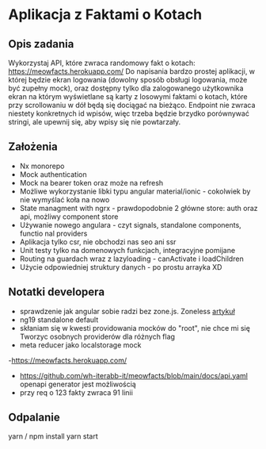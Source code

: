 # Aplikacja z Faktami o Kotach

## Opis zadania

Wykorzystaj API, które zwraca randomowy fakt o kotach:
https://meowfacts.herokuapp.com/
Do napisania bardzo prostej aplikacji, w której będzie ekran logowania (dowolny sposób obsługi logowania, może być zupełny mock), oraz dostępny tylko dla zalogowanego użytkownika ekran na którym wyświetlane są karty z losowymi faktami o kotach, które przy scrollowaniu w dół będą się dociągać na bieżąco.
Endpoint nie zwraca niestety konkretnych id wpisów, więc trzeba będzie brzydko porównywać stringi, ale upewnij się, aby wpisy się nie powtarzały.

## Założenia

- Nx monorepo
- Mock authentication
- Mock na bearer token oraz może na refresh
- Możliwe wykorzystanie libki typu angular material/ionic - cokolwiek by nie wymyślać koła na nowo
- State managment with ngrx - prawdopodobnie 2 główne store: auth oraz api, możliwy component store
- Używanie nowego angulara - czyt signals, standalone components, functio
nal providers
- Aplikacja tylko csr, nie obchodzi nas seo ani ssr
- Unit testy tylko na domenowych funkcjach, integracyjne pomijane
- Routing na guardach wraz z lazyloading - canActivate i loadChildren
- Użycie odpowiedniej struktury danych - po prostu arrayka XD 

## Notatki developera

- sprawdzenie jak angular sobie radzi bez zone.js. Zoneless [artykuł](https://angular.dev/guide/experimental/zoneless)
- ng19 standalone default
- skłaniam się w kwesti providowania mocków do "root", nie chce mi się Tworzyc osobnych providerów dla różnych flag
- meta reducer jako localstorage mock

-https://meowfacts.herokuapp.com/ 
- https://github.com/wh-iterabb-it/meowfacts/blob/main/docs/api.yaml
openapi generator jest możliwością
- przy req o 123 fakty zwraca 91 linii

## Odpalanie
yarn / npm install
yarn start

